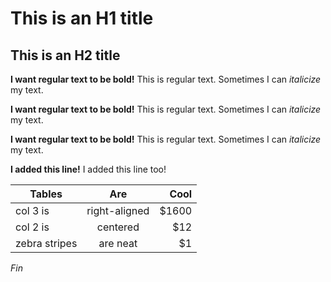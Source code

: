 # This is an H1 title

## This is an H2 title

**I want regular text to be bold!**
This is regular text. Sometimes I can *italicize* my text. 

**I want regular text to be bold!**
This is regular text. Sometimes I can *italicize* my text. 

**I want regular text to be bold!**
This is regular text. Sometimes I can *italicize* my text. 

**I added this line!**
I added this line too!

| Tables        | Are           | Cool  |
| ------------- |:-------------:| -----:|
| col 3 is      | right-aligned | $1600 |
| col 2 is      | centered      |   $12 |
| zebra stripes | are neat      |    $1 |

*Fin*